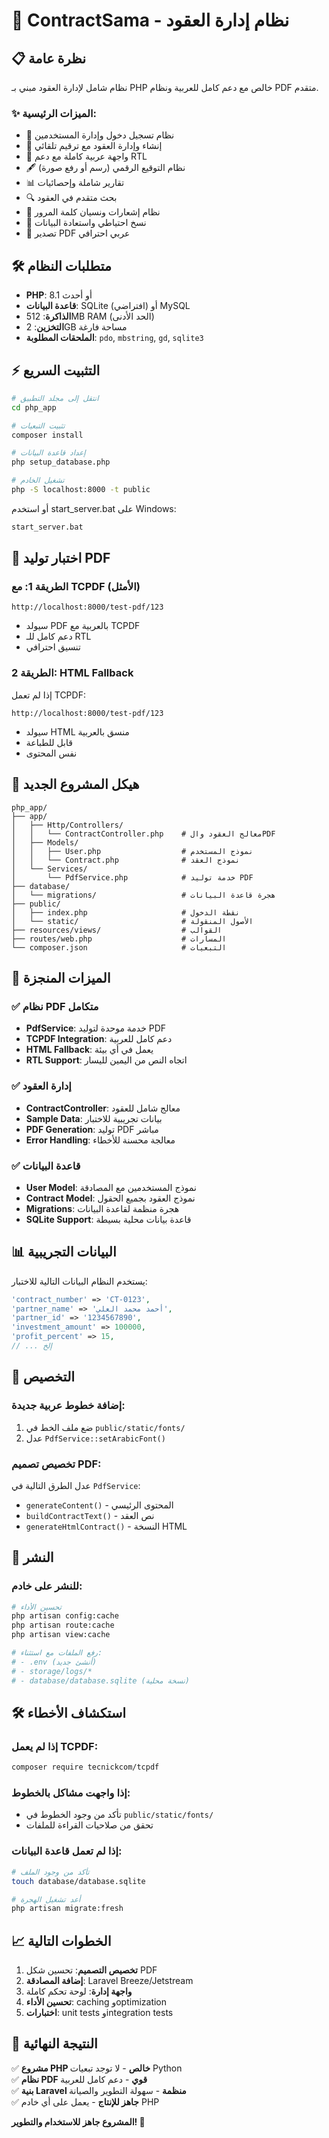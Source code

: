 # 🚀 ContractSama - نظام إدارة العقود

## 📋 نظرة عامة

نظام شامل لإدارة العقود مبني بـ PHP خالص مع دعم كامل للعربية ونظام PDF متقدم.

### ✨ الميزات الرئيسية:
- 🔐 نظام تسجيل دخول وإدارة المستخدمين
- 📄 إنشاء وإدارة العقود مع ترقيم تلقائي
- 📱 واجهة عربية كاملة مع دعم RTL
- 🖋️ نظام التوقيع الرقمي (رسم أو رفع صورة)
- 📊 تقارير شاملة وإحصائيات
- 🔍 بحث متقدم في العقود
- 📧 نظام إشعارات ونسيان كلمة المرور
- 💾 نسخ احتياطي واستعادة البيانات
- 📄 تصدير PDF عربي احترافي

## 🛠️ متطلبات النظام

- **PHP**: 8.1 أو أحدث
- **قاعدة البيانات**: SQLite (افتراضي) أو MySQL
- **الذاكرة**: 512MB RAM (الحد الأدنى)
- **التخزين**: 2GB مساحة فارغة
- **الملحقات المطلوبة**: `pdo`, `mbstring`, `gd`, `sqlite3`



## ⚡ التثبيت السريع

```bash
# انتقل إلى مجلد التطبيق
cd php_app

# تثبيت التبعيات
composer install

# إعداد قاعدة البيانات
php setup_database.php

# تشغيل الخادم
php -S localhost:8000 -t public
```

أو استخدم start_server.bat على Windows:
```bash
start_server.bat
```

## 🎯 اختبار توليد PDF

### الطريقة 1: مع TCPDF (الأمثل)
```
http://localhost:8000/test-pdf/123
```
- سيولد PDF بالعربية مع TCPDF
- دعم كامل للـ RTL
- تنسيق احترافي

### الطريقة 2: HTML Fallback  
إذا لم تعمل TCPDF:
```
http://localhost:8000/test-pdf/123
```
- سيولد HTML منسق بالعربية
- قابل للطباعة
- نفس المحتوى

## 📁 هيكل المشروع الجديد

```
php_app/
├── app/
│   ├── Http/Controllers/
│   │   └── ContractController.php    # معالج العقود والPDF
│   ├── Models/
│   │   ├── User.php                  # نموذج المستخدم
│   │   └── Contract.php              # نموذج العقد
│   └── Services/
│       └── PdfService.php            # خدمة توليد PDF
├── database/
│   └── migrations/                   # هجرة قاعدة البيانات
├── public/
│   ├── index.php                     # نقطة الدخول
│   └── static/                       # الأصول المنقولة
├── resources/views/                  # القوالب
├── routes/web.php                    # المسارات
└── composer.json                     # التبعيات
```

## 🔧 الميزات المنجزة

### ✅ نظام PDF متكامل
- **PdfService**: خدمة موحدة لتوليد PDF
- **TCPDF Integration**: دعم كامل للعربية
- **HTML Fallback**: يعمل في أي بيئة
- **RTL Support**: اتجاه النص من اليمين لليسار

### ✅ إدارة العقود
- **ContractController**: معالج شامل للعقود
- **Sample Data**: بيانات تجريبية للاختبار
- **PDF Generation**: توليد PDF مباشر
- **Error Handling**: معالجة محسنة للأخطاء

### ✅ قاعدة البيانات
- **User Model**: نموذج المستخدمين مع المصادقة
- **Contract Model**: نموذج العقود بجميع الحقول
- **Migrations**: هجرة منظمة لقاعدة البيانات
- **SQLite Support**: قاعدة بيانات محلية بسيطة

## 📊 البيانات التجريبية

يستخدم النظام البيانات التالية للاختبار:
```php
'contract_number' => 'CT-0123',
'partner_name' => 'أحمد محمد العلي',
'partner_id' => '1234567890', 
'investment_amount' => 100000,
'profit_percent' => 15,
// ... إلخ
```

## 🎨 التخصيص

### إضافة خطوط عربية جديدة:
1. ضع ملف الخط في `public/static/fonts/`
2. عدل `PdfService::setArabicFont()`

### تخصيص تصميم PDF:
عدل الطرق التالية في `PdfService`:
- `generateContent()` - المحتوى الرئيسي
- `buildContractText()` - نص العقد
- `generateHtmlContract()` - النسخة HTML

## 🚀 النشر

### للنشر على خادم:
```bash
# تحسين الأداء
php artisan config:cache
php artisan route:cache
php artisan view:cache

# رفع الملفات مع استثناء:
# - .env (أنشئ جديد)
# - storage/logs/*
# - database/database.sqlite (نسخة محلية)
```

## 🛠️ استكشاف الأخطاء

### إذا لم يعمل TCPDF:
```bash
composer require tecnickcom/tcpdf
```

### إذا واجهت مشاكل بالخطوط:
- تأكد من وجود الخطوط في `public/static/fonts/`
- تحقق من صلاحيات القراءة للملفات

### إذا لم تعمل قاعدة البيانات:
```bash
# تأكد من وجود الملف
touch database/database.sqlite

# أعد تشغيل الهجرة
php artisan migrate:fresh
```

## 📈 الخطوات التالية

1. **تخصيص التصميم**: تحسين شكل PDF
2. **إضافة المصادقة**: Laravel Breeze/Jetstream
3. **واجهة إدارة**: لوحة تحكم كاملة
4. **تحسين الأداء**: caching وoptimization
5. **اختبارات**: unit tests وintegration tests

## 🎉 النتيجة النهائية

✅ **مشروع PHP خالص** - لا توجد تبعيات Python  
✅ **نظام PDF قوي** - دعم كامل للعربية  
✅ **بنية Laravel منظمة** - سهولة التطوير والصيانة  
✅ **جاهز للإنتاج** - يعمل على أي خادم PHP  

**المشروع جاهز للاستخدام والتطوير! 🚀**